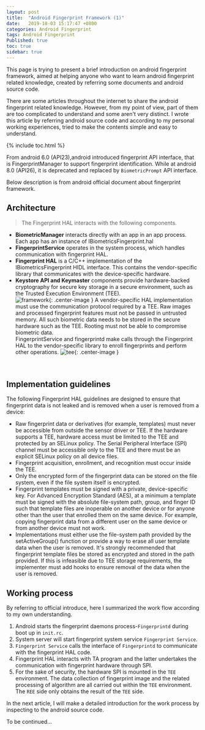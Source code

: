 ```yaml
---
layout: post
title:  "Android Fingerprint Framework (1)"
date:   2019-10-03 15:17:47 +0800
categories: Android Fingerprint
tags: Android Fingerprint
Published: true
toc: true
sidebar: true
---
```

This page is trying to present a brief introduction on android fingerprint framework, aimed at helping anyone who want to learn android fingerprint related knowledge, created by referring some documents and android source code. 

There are some articles throughout the internet to share the android fingerprint related knowledge. However, from my point of view, part of them are too complicated to understand and some aren't very distinct. I wrote this article  by referring android source code and according to my personal working experiences, tried to make the contents simple and easy to understand. 

{% include toc.html %}

From android 6.0 (API23),android introduced fingerprint API interface, that is FingerprintManager to support fingerprint identification. While at android 8.0 (API26), it is deprecated and replaced by `BiometricPrompt` API interface.

Below description is from android official document about fingerprint framework.

## Architecture
> The Fingerprint HAL interacts with the following components.
+ **BiometricManager** interacts directly with an app in an app process. Each app has an instance of IBiometricsFingerprint.hal
+ **FingerprintService** operates in the system process, which handles communication with fingerprint HAL.
+ **Fingerprint HAL** is a C/C++ implementation of the IBiometricsFingerprint HIDL interface. This contains the vendor-specific library that communicates with the device-specific hardware.
+ **Keystore API and Keymaster** components provide hardware-backed cryptography for secure key storage in a secure environment, such as the Trusted Execution Environment (TEE).    
![framework]({{site.baseurl}}/assets/image/android-fingerprint-framework-framework.png){: .center-image }
A vendor-specific HAL implementation must use the communication protocol required by a TEE. Raw images and processed fingerprint features must not be passed in untrusted memory. All such biometric data needs to be stored in the secure hardware such as the TEE. Rooting must not be able to compromise biometric data.   
FingerprintService and fingerprintd make calls through the Fingerprint HAL to the vendor-specific library to enroll fingerprints and perform other operations.
![tee]({{site.baseurl}}/assets/image/android-fingerprint-framework-tee.png){: .center-image }      
<br/><br/>



## Implementation guidelines
The following Fingerprint HAL guidelines are designed to ensure that fingerprint data is not leaked and is removed when a user is removed from a device:   
+ Raw fingerprint data or derivatives (for example, templates) must never be accessible from outside the sensor driver or TEE. If the hardware supports a TEE, hardware access must be limited to the TEE and protected by an SELinux policy. The Serial Peripheral Interface (SPI) channel must be accessible only to the TEE and there must be an explicit SELinux policy on all device files.
+ Fingerprint acquisition, enrollment, and recognition must occur inside the TEE.
+ Only the encrypted form of the fingerprint data can be stored on the file system, even if the file system itself is encrypted.
+ Fingerprint templates must be signed with a private, device-specific key. For Advanced Encryption Standard (AES), at a minimum a template must be signed with the absolute file-system path, group, and finger ID such that template files are inoperable on another device or for anyone other than the user that enrolled them on the same device. For example, copying fingerprint data from a different user on the same device or from another device must not work.
+ Implementations must either use the file-system path provided by the 
setActiveGroup() function or provide a way to erase all user template data when the user is removed. It's strongly recommended that fingerprint template files be stored as encrypted and stored in the path provided. If this is infeasible due to TEE storage requirements, the implementer must add hooks to ensure removal of the data when the user is removed.

## Working process
By referring to official introduce, here I summarized the work flow according to my own understanding.

1. Android starts the fingerprint daemons process-`Fingerprintd` during boot up in `init.rc`.            
2. System server will start fingerprint system service `Fingerprint Service`.
3. `Fingerprint Service` calls the interface of `Fingerprintd` to communicate with the fingerprint HAL code. 
4. Fingerprint HAL interacts with TA program and the latter undertakes the communication with fingerprint hardware through SPI. 
5. For the sake of security, the hardware SPI is mounted in the `TEE` environment. The data collection of fingerprint image and the related processing of algorithm are all carried out within the `TEE` environment. The `REE` side only obtains the result of the `TEE` side.

In the next article, I will make a detailed introduction for the work process by inspecting to the android source code.

To be continued...
